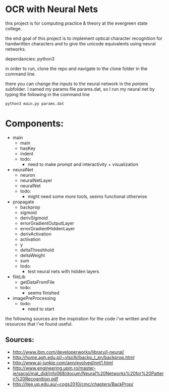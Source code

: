 OCR with Neural Nets
====================

this project is for computing practice & theory at the evergreen state college.

the end goal of this project is to implement optical character recognition for
handwritten characters and to give the unicode equivalents using neural networks.

dependancies: python3

in order to run, clone the repo and navigate to the clone folder in the command line.

there you can change the inputs to the neural network in the *params* subfolder. I named
my params file params.dat, so I run my neural net by typing the following in the command line

```
python3 main.py params.dat
```

Components:
============
* main
  * main
  * hasKey
  * indent
  * todo:
     * need to make prompt and interactivity + visualization
* neuralNet
  * neuron
  * neuralNetLayer
  * neuralNet
  * todo:
     * might need some more tools, seems functional otherwise
* propagate
  * backprop
  * sigmoid
  * derivSigmoid
  * errorGradientOutputLayer
  * errorGradientHiddenLayer
  * derivActivation
  * activation
  * y
  * deltaThreshhold
  * deltaWeight
  * sum
  * todo:
     * test neural nets with hidden layers
* fileLib
  * getDataFromFile
  * todo:
     * seems finished
* imagePreProcessing
  * todo:
     * need to start

the following sources are the inspiration for the code
i've written and the resources that i've found useful.

Sources:
--------
   - http://www.ibm.com/developerworks/library/l-neural/
   - http://home.agh.edu.pl/~vlsi/AI/backp_t_en/backprop.html
   - http://www.ai-junkie.com/ann/evolved/nnt1.html
   - http://www.engineering.upm.ro/master-ie/sacpi/mat_did/info068/docum/Neural%20Networks%20for%20Pattern%20Recognition.pdf
   - http://itee.uq.edu.au/~cogs2010/cmc/chapters/BackProp/

